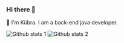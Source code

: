 ### Hi there 👋
🌱 I'm Kübra. I am a back-end java developer.

![Github stats 1](https://github-readme-stats.vercel.app/api?username=kesicikubra&show_icons=true&theme=gradient) 
![Github stats 2](https://github-readme-stats.vercel.app/api?username=kesicikubra&show_icons=true&theme=radical)
